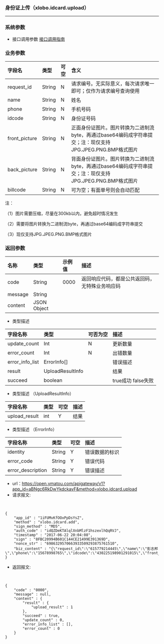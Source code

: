 ### 身份证上传（xlobo.idcard.upload）

---

### 系统参数

* 接口调用参数 [接口调用指南](/openapi/how-to-call-api.md)

### 业务参数

| 字段名 | 类型 | 可空 | 含义 |
| :--- | :--- | :--- | :--- |
| request_id | String | N | 请求编号。无实际意义，每次请求唯一即可；仅作为请求编号查询使用 |
| name | String | N | 姓名 |
| phone | String | N | 手机号码 |
| idcode | String | N | 身份证号码 |
| front_picture | String | N | 正面身份证图片。图片转换为二进制流byte，再通过base64编码成字符串提交；注：现仅支持JPG.JPEG.PNG.BMP格式图片 |
| back_picture | String | N | 背面身份证图片。图片转换为二进制流byte，再通过base64编码成字符串提交；注：现仅支持JPG.JPEG.PNG.BMP格式图片 |
| billcode | String | N | 可为空；有面单号则会自动匹配|

注：

（1）图片需要压缩，尽量在300kb以内，避免超时情况发生

（2）需要将图片转换为二进制流byte，再通过base64编码成字符串提交

（3）现仅支持JPG.JPEG.PNG.BMP格式图片


### 返回参数

| 名称 | 类型 | 示例值 | 描述 |
| :--- | :--- | :--- | :--- |
| code | String | 0000 | 返回响应代码，都是公共返回码，无特殊业务响应码 |
| message | String |  |  |
| content | JSON Object |  |  |


*  类型描述

| 字段名称 | 类型 | 可否为空 | 描述 |
| :--- | :--- | :--- | :--- |
| update_count | Int | N | 更新数量 |
| error_count | Int | N | 出错数量 |
| error_info_list | ErrorInfo[] |  |错误描述   |
| result | UploadResultInfo |  |结果   |
| succeed | boolean |  |true成功 false失败    |

*  类型描述 （UploadResultInfo）

| 字段名称 | 类型 | 可空 | 描述 |
| :--- | :--- | :--- | :--- |
| upload_result | int | Y | 结果  |

*  类型描述 （ErrorInfo）

| 字段名称 | 类型 | 可空 | 描述 |
| :--- | :--- | :--- | :--- |
| identity | String | Y | 错误数据的标识 |
| error_code | String | Y | 错误代码 |
| error_description | String | Y | 错误描述 |


* url：https://open.ymatou.com/apigateway/v1?app_id=aBNgc6RkDwYkdckavF&method=xlobo.idcard.upload
* 请求报文:    
<br  />


```
{
	"app_id" : "1iFUMvKfOOxPpDsYsZ",
	"method" : "xlobo.idcard.add",
	"sign_method" : "MD5",
	"auth_code" : "idQZDeKTAlqlXnbMlzF1hszexlhQqRVJ",
	"timestamp" : "2017-06-22 20:04:08",
	"sign" : "8FBC20994B601C144CE21499E391369D",
	"nonce_str" : "6986329570663933509293875761510",
	"biz_content" : "{\"request_id\":\"615779214445\",\"name\":\"彭志邦\",\"phone\":\"15678998765\",\"idcode\":\"430225198901291015\",\"front_picture\":\"/9j/4AAQSkZJRgABAgAAAQABAAD/2wBJL+URt1VcLn8hXLbie9LZlpH/2Q==\"}"
}
```



* 返回报文:   
<br  />


```
{
	"code" : "0000",
	"message" : null,
	"content" : {
		"result" : {
			"upload_result" : 1
		},
		"succeed" : true,
		"update_count" : 0,
		"error_info_list" : [],
		"error_count" : 0
	}
}
```